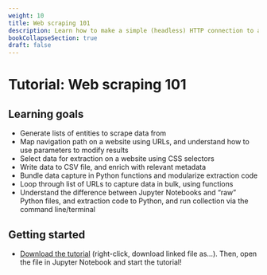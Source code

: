 ```yaml
---
weight: 10
title: Web scraping 101
description: Learn how to make a simple (headless) HTTP connection to a site, loop through multiple pages and parse content to a CSV file
bookCollapseSection: true
draft: false
---
```


# Tutorial: Web scraping 101

## Learning goals

* Generate lists of entities to scrape data from
* Map navigation path on a website using URLs, and understand how to use parameters to modify results
* Select data for extraction on a website using CSS selectors
* Write data to CSV file, and enrich with relevant metadata
* Bundle data capture in Python functions and modularize extraction code
* Loop through list of URLs to capture data in bulk, using functions
* Understand the difference between Jupyter Notebooks and “raw” Python files, and extraction code to Python, and run collection via the command line/terminal

## Getting started

- [Download the tutorial](webscraping-101.ipynb) (right-click, download linked file as...). Then, open the file in Jupyter Notebook and start the tutorial!
